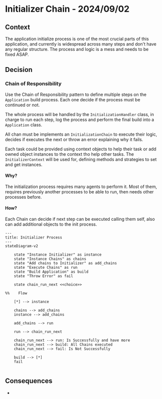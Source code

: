 # Initializer Chain - 2024/09/02 #

## Context

The application initialize process is one of the most crucial parts of this application, and currently is widespread
across many steps and don't have any regular structure. The process and logic is a mess and needs to be fixed ASAP. 

## Decision

### Chain of Responsibility

Use the Chain of Responsibility pattern to define multiple steps on the `Application` build process. Each one decide if
the process must be continued or not.

The whole process will be handled by the `InitializationHandler` class, in charge to run each step, log the process
and perform the final build into a `Application` class.

All chan must be implements an `InitializationChain` to execute their logic, decides if executes the next or throw an
error explaining why it fails.

Each task could be provided using context objects to help their task or add owned object instances to the context tho
help other tasks. The `InitializerContext` will be used for, defining methods and strategies to set and get instances.

#### Why?

The initialization process requires many agents to perform it. Most of them, requires previously another processes to
be able to run, then needs other processes before.  

#### How?

Each Chain can decide if next step can be executed calling them self, also can add additional objects to the init
process.

```mermaid
---
title: Initializer Process 
---
stateDiagram-v2
    
    state "Instance Initializer" as instance
    state "Instance Chains" as chains
    state "Add chains to Initializer" as add_chains
    state "Execute Chains" as run
    state "Build Application" as build
    state "Throw Error" as fail
    
    state chain_run_next <<choice>>
    
%%    Flow
    
    [*] --> instance
    
    chains --> add_chains
    instance --> add_chains
    
    add_chains --> run
    
    run --> chain_run_next
    
    chain_run_next --> run: Is Successfully and have more
    chain_run_next --> build: All Chains executed
    chain_run_next --> fail: Is Not Successfully 
    
    build --> [*]
    fail


```

## Consequences

- 
